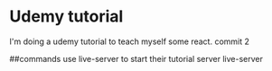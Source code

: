 # Udemy tutorial
I'm doing a udemy tutorial to teach myself some react.
commit 2

##commands
use live-server to start their tutorial server
live-server